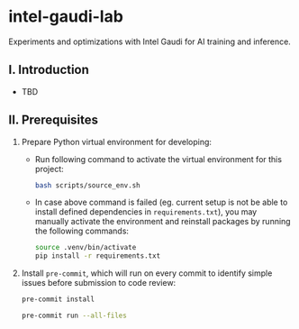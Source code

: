 # intel-gaudi-lab
Experiments and optimizations with Intel Gaudi for AI training and inference.

## I. Introduction
- TBD

## II. Prerequisites
1. Prepare Python virtual environment for developing:
    - Run following command to activate the virtual environment for this project:

        ```bash
        bash scripts/source_env.sh
        ```

    - In case above command is failed (eg. current setup is not be able to install defined dependencies in `requirements.txt`), you may manually activate the environment and reinstall packages by running the following commands:

        ```bash
        source .venv/bin/activate
        pip install -r requirements.txt
        ```

2. Install `pre-commit`, which will run on every commit to identify simple issues before submission to code review:

    ```bash
    pre-commit install
    ```

    ```bash
    pre-commit run --all-files
    ```
